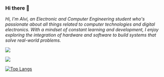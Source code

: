 ### Hi there 👋

*Hi, I'm Alvi, an Electronic and Computer Engineering student who's passionate about all things related to computer technologies and digital electronics. With a mindset of constant learning and development, I enjoy exploring the integration of hardware and software to build systems that solve real-world problems.*

![](https://github-readme-streak-stats.herokuapp.com/?user=alvi-codes&theme=gotham&hide=false)<br/>

![](https://github-readme-stats.vercel.app/api/top-langs/?username=alvi-codes&theme=gruvbox_light_border=true&include_all_commits=true&count_private=false&layout=compact&exclude_repo=FlappyGA&langs_count=10)<br/>


[![Top Langs](https://github-readme-stats-git-masterrstaa-rickstaa.vercel.app/api/top-langs/?username=alvi-codes)](https://github.com/anuraghazra/github-readme-stats)
